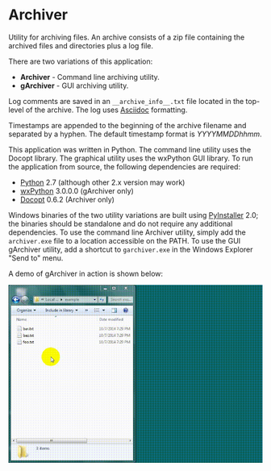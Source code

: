 Archiver
========
Utility for archiving files. An archive consists of a zip file containing the archived files and directories plus a log file.

There are two variations of this application:

  - **Archiver** - Command line archiving utility.
  - **gArchiver** - GUI archiving utility.

Log comments are saved in an <code>\_\_archive\_info\_\_.txt</code> file located in the top-level of the archive. The log uses [Asciidoc](http://www.methods.co.nz/asciidoc/) formatting.

Timestamps are appended to the beginning of the archive filename and separated by a hyphen. The default timestamp format is *YYYYMMDDhhmm*.

This application was written in Python. The command line utility uses the Docopt library. The graphical utility uses the wxPython GUI library. To run the application from source, the following dependencies are required:

  - [Python](http://python.org/) 2.7 (although other 2.x version may work)
  - [wxPython](http://wxpython.org/) 3.0.0.0 (gArchiver only)
  - [Docopt](https://github.com/docopt/docopt) 0.6.2 (Archiver only)

Windows binaries of the two utility variations are built using [PyInstaller](http://www.pyinstaller.org/) 2.0; the binaries should be standalone and do not require any additional dependencies. To use the command line Archiver utility, simply add the `archiver.exe` file to a location accessible on the PATH. To use the GUI gArchiver utility, add a shortcut to `garchiver.exe` in the Windows Explorer "Send to" menu.

A demo of gArchiver in action is shown below:

![gArchiver Demo](doc/demos/garchiver_demo.gif)

